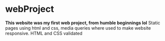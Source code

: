 # webProject
**This website was my first web project, from humble beginnings lol** 
Static pages using html and css, media queries where used to make website responsive. HTML and CSS validated 
